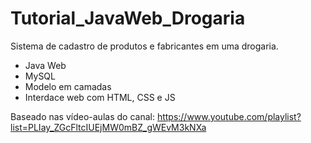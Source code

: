 # Tutorial_JavaWeb_Drogaria

Sistema de cadastro de produtos e fabricantes em uma drogaria.

 - Java Web
 - MySQL
 - Modelo em camadas
 - Interdace web com HTML, CSS e JS
 
 Baseado nas vídeo-aulas do canal:
https://www.youtube.com/playlist?list=PLIay_ZGcFltcIUEjMW0mBZ_gWEvM3kNXa
